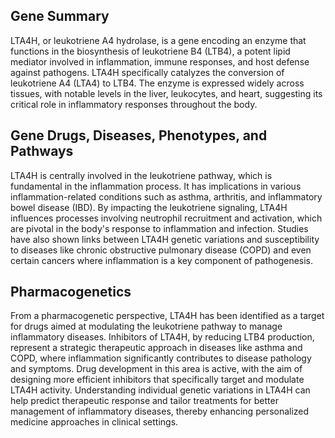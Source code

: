 ## Gene Summary
LTA4H, or leukotriene A4 hydrolase, is a gene encoding an enzyme that functions in the biosynthesis of leukotriene B4 (LTB4), a potent lipid mediator involved in inflammation, immune responses, and host defense against pathogens. LTA4H specifically catalyzes the conversion of leukotriene A4 (LTA4) to LTB4. The enzyme is expressed widely across tissues, with notable levels in the liver, leukocytes, and heart, suggesting its critical role in inflammatory responses throughout the body.

## Gene Drugs, Diseases, Phenotypes, and Pathways
LTA4H is centrally involved in the leukotriene pathway, which is fundamental in the inflammation process. It has implications in various inflammation-related conditions such as asthma, arthritis, and inflammatory bowel disease (IBD). By impacting the leukotriene signaling, LTA4H influences processes involving neutrophil recruitment and activation, which are pivotal in the body's response to inflammation and infection. Studies have also shown links between LTA4H genetic variations and susceptibility to diseases like chronic obstructive pulmonary disease (COPD) and even certain cancers where inflammation is a key component of pathogenesis.

## Pharmacogenetics
From a pharmacogenetic perspective, LTA4H has been identified as a target for drugs aimed at modulating the leukotriene pathway to manage inflammatory diseases. Inhibitors of LTA4H, by reducing LTB4 production, represent a strategic therapeutic approach in diseases like asthma and COPD, where inflammation significantly contributes to disease pathology and symptoms. Drug development in this area is active, with the aim of designing more efficient inhibitors that specifically target and modulate LTA4H activity. Understanding individual genetic variations in LTA4H can help predict therapeutic response and tailor treatments for better management of inflammatory diseases, thereby enhancing personalized medicine approaches in clinical settings.
